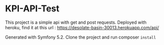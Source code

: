 # KPI-API-Test

This project is a simple api with get and post requests.
Deployed with heroku, find it at this url : https://desolate-basin-30013.herokuapp.com/api/


Generated with Symfony 5.2.
Clone the project and run composer `install`

